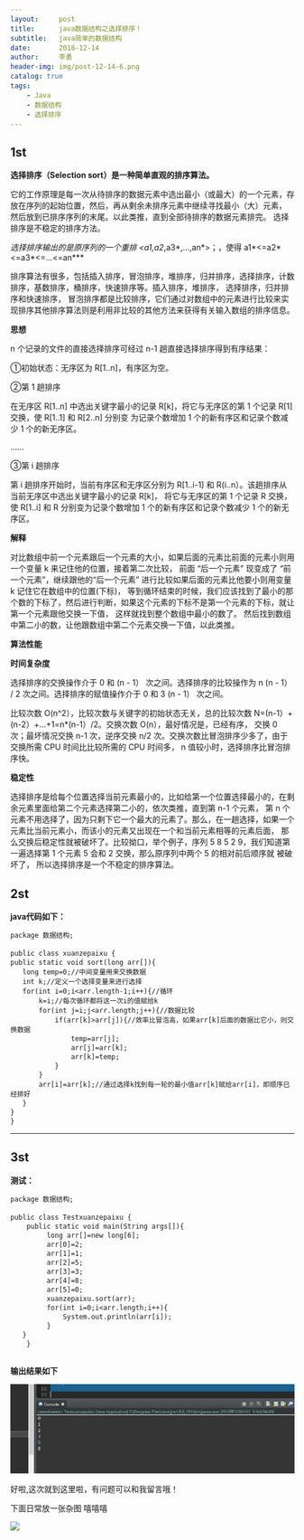 ```yaml
---
layout:     post
title:      java数据结构之选择排序！
subtitle:   java简单的数据结构
date:       2018-12-14
author:     李勇
header-img: img/post-12-14-6.png
catalog: true
tags:
    - Java
    - 数据结构
    - 选择排序
---
```


## 1st ##
**选择排序（Selection sort）是一种简单直观的排序算法。**

它的工作原理是每一次从待排序的数据元素中选出最小（或最大）的一个元素，存放在序列的起始位置，然后，再从剩余未排序元素中继续寻找最小（大）元素，
然后放到已排序序列的末尾。以此类推，直到全部待排序的数据元素排完。 选择排序是不稳定的排序方法。

**选择排序输出的是原序列的一个重排 <a1*,a2*,a3*,...,an*>；，使得 a1*<=a2*<=a3*<=...<=an***

排序算法有很多，包括插入排序，冒泡排序，堆排序，归并排序，选择排序，计数排序，基数排序，桶排序，快速排序等。插入排序，堆排序，
选择排序，归并排序和快速排序，
冒泡排序都是比较排序，它们通过对数组中的元素进行比较来实现排序其他排序算法则是利用非比较的其他方法来获得有关输入数组的排序信息。

**思想**

n 个记录的文件的直接选择排序可经过 n-1 趟直接选择排序得到有序结果：

①初始状态：无序区为 R[1..n]，有序区为空。

②第 1 趟排序

在无序区 R[1..n] 中选出关键字最小的记录 R[k]，将它与无序区的第 1 个记录 R[1] 交换，使 R[1..1] 和 R[2..n] 分别变
为记录个数增加 1 个的新有序区和记录个数减少 1 个的新无序区。

……

③第 i 趟排序

第 i 趟排序开始时，当前有序区和无序区分别为 R[1..i-1] 和 R(i..n）。该趟排序从当前无序区中选出关键字最小的记录 R[k]，
将它与无序区的第 1 个记录 R 交换，使 R[1..i] 和 R 分别变为记录个数增加 1 个的新有序区和记录个数减少 1 个的新无序区。

**解释**

对比数组中前一个元素跟后一个元素的大小，如果后面的元素比前面的元素小则用一个变量 k 来记住他的位置，接着第二次比较，
前面 “后一个元素” 现变成了 “前一个元素”，继续跟他的“后一个元素” 进行比较如果后面的元素比他要小则用变量 k 记住它在数组中的位置(下标)，
等到循环结束的时候，我们应该找到了最小的那个数的下标了，然后进行判断，如果这个元素的下标不是第一个元素的下标，就让第一个元素跟他交换一下值，
这样就找到整个数组中最小的数了。
然后找到数组中第二小的数，让他跟数组中第二个元素交换一下值，以此类推。

**算法性能**

**时间复杂度**

选择排序的交换操作介于 0 和 (n - 1） 次之间。选择排序的比较操作为 n (n - 1） / 2 次之间。选择排序的赋值操作介于 0 和 3 (n - 1） 次之间。

比较次数 O(n^2），比较次数与关键字的初始状态无关，总的比较次数 N=(n-1）+(n-2）+...+1=n*(n-1）/2。交换次数 O(n），最好情况是，已经有序，
交换 0 次；最坏情况交换 n-1 次，逆序交换 n/2 次。交换次数比冒泡排序少多了，由于交换所需 CPU 时间比比较所需的 CPU 时间多，
n 值较小时，选择排序比冒泡排序快。

**稳定性**

选择排序是给每个位置选择当前元素最小的，比如给第一个位置选择最小的，在剩余元素里面给第二个元素选择第二小的，依次类推，直到第 n-1 个元素，
第 n 个元素不用选择了，因为只剩下它一个最大的元素了。那么，在一趟选择，如果一个元素比当前元素小，而该小的元素又出现在一个和当前元素相等的元素后面，
那么交换后稳定性就被破坏了。比较拗口，举个例子，序列 5 8 5 2 9，我们知道第一遍选择第 1 个元素 5 会和 2 交换，那么原序列中两个 5 的相对前后顺序就
被破坏了，
所以选择排序是一个不稳定的排序算法。

## 2st ##
**java代码如下：**
   ```
   package 数据结构;

public class xuanzepaixu {
  public static void sort(long arr[]){
	  long temp=0;//中间变量用来交换数据
	  int k;//定义一个选择变量来进行选择
	  for(int i=0;i<arr.length-1;i++){//循环
		  k=i;//每次循环都将这一次i的值赋给k
		  for(int j=i;j<arr.length;j++){//数据比较
			  if(arr[k]>arr[j]){//效率比冒泡高，如果arr[k]后面的数据比它小，则交换数据
				  temp=arr[j];
				  arr[j]=arr[k];
				  arr[k]=temp;
			  }
		  }
		  arr[i]=arr[k];//通过选择k找到每一轮的最小值arr[k]赋给arr[i]，即顺序已经排好
	  }
  }
}

```

----


  
## 3st ##
**测试：**
```
package 数据结构;

public class Testxuanzepaixu {
    public static void main(String args[]){
    	 long arr[]=new long[6];
	     arr[0]=2;
	     arr[1]=1;
	     arr[2]=5;
	     arr[3]=3;
	     arr[4]=8;
	     arr[5]=0;
	     xuanzepaixu.sort(arr);
	     for(int i=0;i<arr.length;i++){
	    	 System.out.println(arr[i]);
	     }
   }
    }


```

**输出结果如下**

![](https://raw.githubusercontent.com/CholeChow1/CholeChow1.github.io/master/img/xuanzepaixu.png)

好啦,这次就到这里啦，有问题可以和我留言哦！ 

下面日常放一张杂图 嘻嘻嘻

![](https://timgsa.baidu.com/timg?image&quality=80&size=b9999_10000&sec=1544804911692&di=503e587654e80ab22dbe1e703de59840&imgtype=0&src=http%3A%2F%2Fwww.guaihaha.com%2Fupload%2Farticle%2F201706%2F13%2F104508593f51b5007612aXkoI.jpg)
